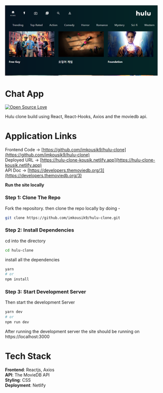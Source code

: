 <p align="center">
   <img src="./.github/images/homepage.png" width="1000"/>
</p>

# Chat App

[![Open Source Love](https://badges.frapsoft.com/os/v2/open-source.svg?v=103)](https://github.com/imkousik9)

Hulu clone build using React, React-Hooks, Axios and the moviedb api.

# Application Links

Frontend Code -> [https://github.com/imkousik9/hulu-clone](https://github.com/imkousik9/hulu-clone)
<br>
Deployed URL -> [https://hulu-clone-kousik.netlify.app](https://hulu-clone-kousik.netlify.app)
<br>
API Doc -> [https://developers.themoviedb.org/3](https://developers.themoviedb.org/3)
<br>

**Run the site locally**

### Step 1: Clone The Repo

Fork the repository. then clone the repo locally by doing -

```bash
git clone https://github.com/imkousik9/hulu-clone.git
```

### Step 2: Install Dependencies

cd into the directory

```bash
cd hulu-clone
```

install all the dependencies

```bash
yarn
# or
npm install
```

### Step 3: Start Development Server

Then start the development Server

```bash
yarn dev
# or
npm run dev
```

After running the development server the site should be running on https://localhost:3000

# Tech Stack

<b>Frontend</b>: Reactjs, Axios
<br>
<b>API</b>: The MovieDB API
<br>
<b>Styling</b>: CSS
<br>
<b>Deployment</b>: Netlify
